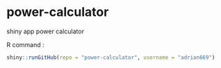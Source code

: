 # power-calculator
shiny app power calculator


R command :
```R
shiny::runGitHub(repo = "power-calculator", username = "adrian669")
```